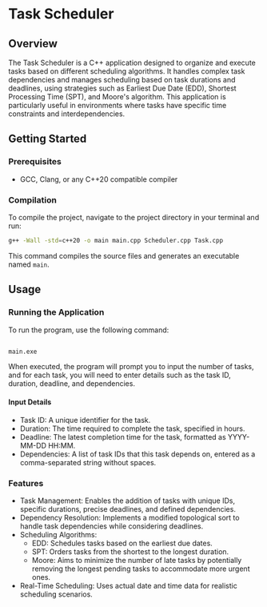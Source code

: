 # Task Scheduler

## Overview

The Task Scheduler is a C++ application designed to organize and execute tasks based on different scheduling algorithms. It handles complex task dependencies and manages scheduling based on task durations and deadlines, using strategies such as Earliest Due Date (EDD), Shortest Processing Time (SPT), and Moore's algorithm. This application is particularly useful in environments where tasks have specific time constraints and interdependencies.

## Getting Started

### Prerequisites

- GCC, Clang, or any C++20 compatible compiler

### Compilation

To compile the project, navigate to the project directory in your terminal and run:

```bash
g++ -Wall -std=c++20 -o main main.cpp Scheduler.cpp Task.cpp
```

This command compiles the source files and generates an executable named `main`.

## Usage

### Running the Application

To run the program, use the following command:

```bash

main.exe
```

When executed, the program will prompt you to input the number of tasks, and for each task, you will need to enter details such as the task ID, duration, deadline, and dependencies.

#### Input Details

- Task ID: A unique identifier for the task.
- Duration: The time required to complete the task, specified in hours.
- Deadline: The latest completion time for the task, formatted as YYYY-MM-DD HH:MM.
- Dependencies: A list of task IDs that this task depends on, entered as a comma-separated string without spaces.

### Features

- Task Management: Enables the addition of tasks with unique IDs, specific durations, precise deadlines, and defined dependencies.
- Dependency Resolution: Implements a modified topological sort to handle task dependencies while considering deadlines.
- Scheduling Algorithms:
  - EDD: Schedules tasks based on the earliest due dates.
  - SPT: Orders tasks from the shortest to the longest duration.
  - Moore: Aims to minimize the number of late tasks by potentially removing the longest pending tasks to accommodate more urgent ones.
- Real-Time Scheduling: Uses actual date and time data for realistic scheduling scenarios.

